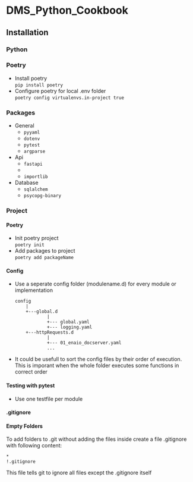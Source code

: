 # DMS_Python_Cookbook

## Installation

### Python

### Poetry
  - Install poetry  
    ```pip install poetry ```  
  - Configure poetry for local .env folder  
    ``` poetry config virtualenvs.in-project true ```

### Packages
  - General 
    - ```pyyaml```
    - ```dotenv```
    - ```pytest```
    - ```argparse```
  - Api
    - ```fastapi```
    - 
    - ```importlib```
  - Database
    - ```sqlalchem```
    - ```psycopg-binary```

### Project
#### Poetry

  - Init poetry project  
    ``` poetry init ```
  - Add packages to project  
    ``` poetry add packageName ```

#### Config

  - Use a seperate config folder (modulename.d) for every module or implementation  
    ```
    config
        |
        +---global.d
                |
                +--- global.yaml
                +--- logging.yaml
        +---httpRequests.d
                |
                +--- 01_enaio_docserver.yaml
                ...
    ```
  - It could be usefull to sort the config files by their order of execution. This is imporant when the whole folder executes some functions in correct order

#### Testing with pytest

  - Use one testfile per module

#### .gitignore

#### Empty Folders
To add folders to .git without adding the files inside create a file .gitignore with following content:

```
*
!.gitignore
```

This file tells git to ignore all files except the .gitignore itself